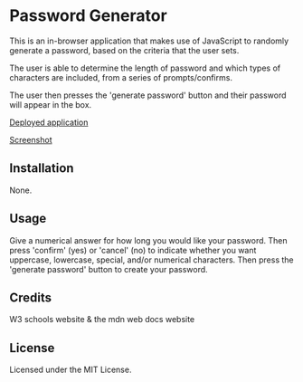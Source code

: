 # Password Generator
This is an in-browser application that makes use of JavaScript to randomly generate a password, based on the criteria that the user sets. 

The user is able to determine the length of password and which types of characters are included, from a series of prompts/confirms. 

The user then presses the 'generate password' button and their password will appear in the box. 

[Deployed application](https://kauralane.github.io/password-generator/)

[Screenshot](./assets/screenshot.png)

## Installation
None.

## Usage
Give a numerical answer for how long you would like your password. Then press 'confirm' (yes) or 'cancel' (no) to indicate whether you want uppercase, lowercase, special, and/or numerical characters. Then press the 'generate password' button to create your password.

## Credits
W3 schools website & the mdn web docs website

## License
Licensed under the MIT License.